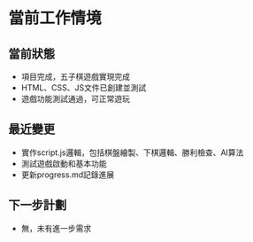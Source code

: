 # 當前工作情境

## 當前狀態
- 項目完成，五子棋遊戲實現完成
- HTML、CSS、JS文件已創建並測試
- 遊戲功能測試通過，可正常遊玩

## 最近變更
- 實作script.js邏輯，包括棋盤繪製、下棋邏輯、勝利檢查、AI算法
- 測試遊戲啟動和基本功能
- 更新progress.md記錄進展

## 下一步計劃
- 無，未有進一步需求

